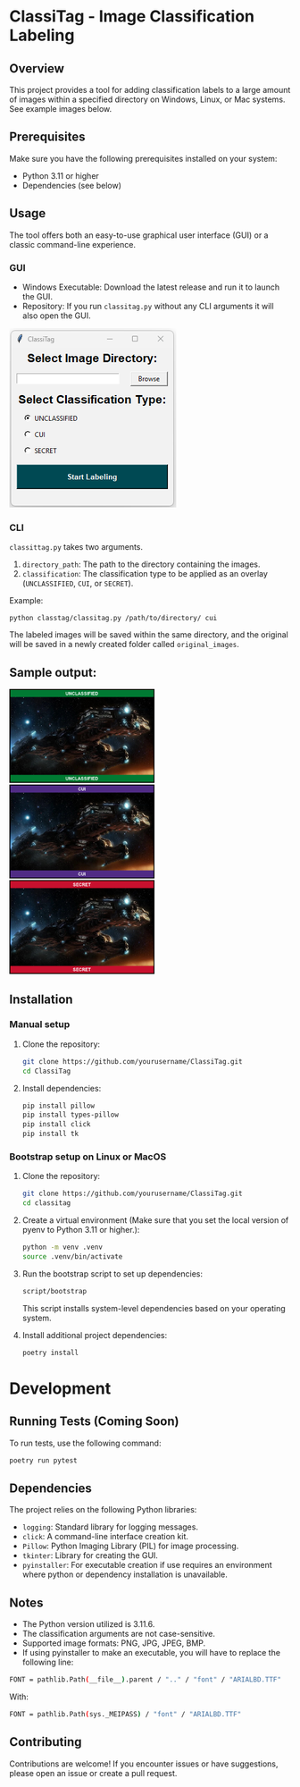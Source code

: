 # ClassiTag - Image Classification Labeling

## Overview

This project provides a tool for adding classification labels to a large amount of images within a specified directory on Windows, Linux, or Mac systems. See example images below.

## Prerequisites

Make sure you have the following prerequisites installed on your system:

- Python 3.11 or higher
- Dependencies (see below)

## Usage  
The tool offers both an easy-to-use graphical user interface (GUI) or a classic command-line experience.  
### GUI
- Windows Executable: Download the latest release and run it to launch the GUI.
- Repository: If you run `classitag.py` without any CLI arguments it will also open the GUI.

![image](example_images/gui.png)

### CLI
`classittag.py` takes two arguments.   
1. `directory_path`: The path to the directory containing the images.
2. `classification`: The classification type to be applied as an overlay (`UNCLASSIFIED`, `CUI`, or `SECRET`).

Example:  
```
python classtag/classitag.py /path/to/directory/ cui
```

The labeled images will be saved within the same directory, and the original will be saved in a newly created folder called `original_images`.  


## Sample output:

<img src="example_images/(U)Hyperion_SC2_DevRend1.png" width="260"> <img src="example_images/(C)Hyperion_SC2_DevRend1.png" width="260"> <img src="example_images/(S)Hyperion_SC2_DevRend1.png" width="260">

## Installation

### Manual setup

1. Clone the repository:

   ```bash
   git clone https://github.com/yourusername/ClassiTag.git
   cd ClassiTag
   ```

2. Install dependencies:

   ```bash
   pip install pillow
   pip install types-pillow
   pip install click
   pip install tk
   ```

### Bootstrap setup on Linux or MacOS

1. Clone the repository:

   ```bash
   git clone https://github.com/yourusername/ClassiTag.git
   cd classitag
   ```

2. Create a virtual environment (Make sure that you set the local version of pyenv to Python 3.11 or higher.):

   ```bash
   python -m venv .venv
   source .venv/bin/activate
   ```

3. Run the bootstrap script to set up dependencies:
    ```bash
    script/bootstrap
    ```
   This script installs system-level dependencies based on your operating system.

4. Install additional project dependencies:

   ```bash
   poetry install
   ```

# Development

## Running Tests (Coming Soon)

To run tests, use the following command:

```bash
poetry run pytest
```
## Dependencies

The project relies on the following Python libraries:

- `logging`: Standard library for logging messages.
- `click`: A command-line interface creation kit.
- `Pillow`: Python Imaging Library (PIL) for image processing.
- `tkinter`: Library for creating the GUI.
- `pyinstaller`: For executable creation if use requires an environment where python or dependency installation is unavailable.

## Notes

- The Python version utilized is 3.11.6.
- The classification arguments are not case-sensitive.
- Supported image formats: PNG, JPG, JPEG, BMP.
- If using pyinstaller to make an executable, you will have to replace the following line:
```bash
FONT = pathlib.Path(__file__).parent / ".." / "font" / "ARIALBD.TTF"
 ```
With:
```bash
FONT = pathlib.Path(sys._MEIPASS) / "font" / "ARIALBD.TTF"
```

## Contributing

Contributions are welcome! If you encounter issues or have suggestions, please open an issue or create a pull request.
